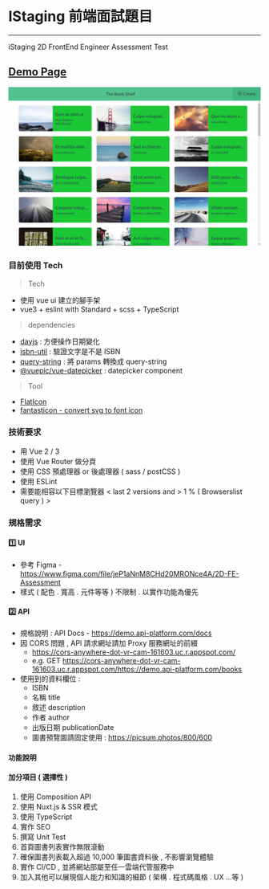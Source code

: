 # IStaging 前端面試題目

---

iStaging 2D FrontEnd Engineer Assessment Test

## [Demo Page](https://andrew781026.github.io/istaging-interview/)

[![screenshot](./docs/screenshot.png)](https://andrew781026.github.io/istaging-interview/)

### 目前使用 Tech

> Tech

- 使用 vue ui 建立的腳手架
- vue3 + eslint with Standard + scss + TypeScript

> dependencies

- [dayjs](https://day.js.org/) : 方便操作日期變化
- [isbn-util](https://www.npmjs.com/package/isbn-util) : 驗證文字是不是 ISBN
- [query-string](https://www.npmjs.com/package/query-string) : 將 params 轉換成 query-string
- [@vuepic/vue-datepicker](https://vue3datepicker.com/) : datepicker component

> Tool

- [FlatIcon](https://www.flaticon.com/)
- [fantasticon - convert svg to font icon](https://github.com/tancredi/fantasticon#readme)

### 技術要求

- 用 Vue 2 / 3
- 使用 Vue Router 做分頁
- 使用 CSS 預處理器 or 後處理器 ( sass / postCSS )
- 使用 ESLint
- 需要能相容以下目標瀏覽器 < last 2 versions and > 1 % ( Browserslist query ) >

### 規格需求

#### 1️⃣ UI

- 參考 Figma - https://www.figma.com/file/jeP1aNnM8CHd20MRONce4A/2D-FE-Assessment
- 樣式 ( 配色 . 寬高 . 元件等等 ) 不限制 . 以實作功能為優先

#### 2️⃣ API

- 規格說明 : API Docs - https://demo.api-platform.com/docs
- 因 CORS 問題 , API 請求網址請加 Proxy 服務網址的前綴
    - https://cors-anywhere-dot-vr-cam-161603.uc.r.appspot.com/
    - e.g. GET https://cors-anywhere-dot-vr-cam-161603.uc.r.appspot.com/https://demo.api-platform.com/books
- 使用到的資料欄位 :
    - ISBN
    - 名稱 title
    - 敘述 description
    - 作者 author
    - 出版日期 publicationDate
    - 圖書預覽圖請固定使用 : https://picsum.photos/800/600

#### 功能說明

#### 加分項目 ( 選擇性 )

1. 使用 Composition API
2. 使用 Nuxt.js & SSR 模式
3. 使用 TypeScript
4. 實作 SEO
5. 撰寫 Unit Test
6. 首頁圖書列表實作無限滾動
7. 確保圖書列表載入超過 10,000 筆圖書資料後 , 不影響瀏覽體驗
8. 實作 CI/CD , 並將網站部屬至任一雲端代管服務中
9. 加入其他可以展現個人能力和知識的細節 ( 架構 . 程式碼風格 . UX ...等 )

